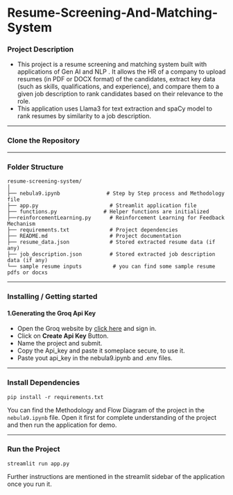 # Resume-Screening-And-Matching-System
### Project Description
* This project is a resume screening and matching system built with applications of Gen AI and NLP . It allows the HR of a company to upload resumes (in PDF or DOCX format) of the candidates, extract key data (such 
  as skills, qualifications, and experience), and compare them to a given job description to rank candidates based on their relevance to the role.
* This application uses Llama3 for text extraction and spaCy model to rank resumes by similarity to a job description.
---
### Clone the Repository
---
### Folder Structure
```
resume-screening-system/
│
├── nebula9.ipynb               # Step by Step process and Methodology file
├── app.py                       # Streamlit application file
├── functions.py               # Helper functions are initialized
├──reinforcementLearning.py      # Reinforcement Learning for Feedback Mechanism
├── requirements.txt             # Project dependencies
├── README.md                    # Project documentation
├── resume_data.json             # Stored extracted resume data (if any)
├── job_description.json         # Stored extracted job description data (if any)
└── sample resume inputs          # you can find some sample resume pdfs or docxs
```

---
### Installing / Getting started
#### 1.Generating the Groq Api Key
* Open the Groq website by [click here](https://console.groq.com/keys) and sign in.
* Click on **Create Api Key** Button.
* Name the project and submit.
* Copy the Api_key and paste it someplace secure, to use it.
* Paste yout api_key in the nebula9.ipynb and .env files.
---
### Install Dependencies
`pip install -r requirements.txt`

You can find the Methodology and Flow Diagram of the project in the `nebula9.ipynb` file. Open it first for complete understanding of the project and then run the application for demo.

---
### Run the Project
`streamlit run app.py`

Further instructions are mentioned in the streamlit sidebar of the application once you run it.
